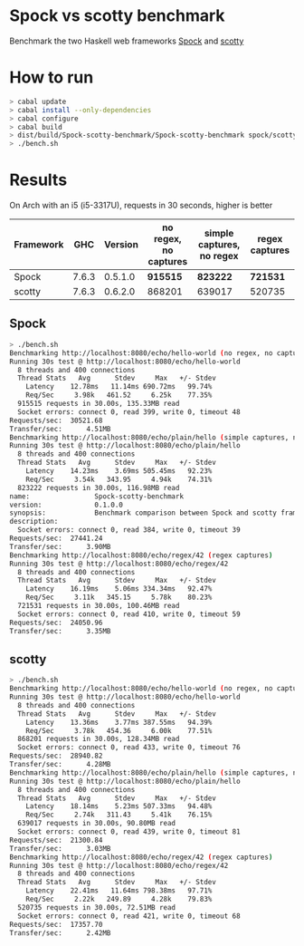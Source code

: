 Spock vs scotty benchmark
=================

Benchmark the two Haskell web frameworks [Spock](https://github.com/agrafix/Spock) and [scotty](https://github.com/scotty-web/scotty)

How to run
==========

```bash
> cabal update
> cabal install --only-dependencies
> cabal configure
> cabal build
> dist/build/Spock-scotty-benchmark/Spock-scotty-benchmark spock/scotty
> ./bench.sh
```

Results
=====

On Arch with an i5 (i5-3317U), requests in 30 seconds, higher is better

| Framework | GHC   | Version | no regex, no captures     | simple captures, no regex | regex captures |
|-----------|-------|---------|---------------------------|---------------------------|----------------|
| Spock     | 7.6.3 | 0.5.1.0 | **915515**                | **823222**                | **721531**     |
| scotty    | 7.6.3 | 0.6.2.0 | 868201                    | 639017                    | 520735         |

Spock
--------
```bash
> ./bench.sh
Benchmarking http://localhost:8080/echo/hello-world (no regex, no captures)
Running 30s test @ http://localhost:8080/echo/hello-world
  8 threads and 400 connections
  Thread Stats   Avg      Stdev     Max   +/- Stdev
    Latency    12.78ms   11.14ms 690.72ms   99.74%
    Req/Sec     3.98k   461.52     6.25k    77.35%
  915515 requests in 30.00s, 135.33MB read
  Socket errors: connect 0, read 399, write 0, timeout 48
Requests/sec:  30521.68
Transfer/sec:      4.51MB
Benchmarking http://localhost:8080/echo/plain/hello (simple captures, no regex)
Running 30s test @ http://localhost:8080/echo/plain/hello
  8 threads and 400 connections
  Thread Stats   Avg      Stdev     Max   +/- Stdev
    Latency    14.23ms    3.69ms 505.45ms   92.23%
    Req/Sec     3.54k   343.95     4.94k    74.31%
  823222 requests in 30.00s, 116.98MB read
name:                Spock-scotty-benchmark
version:             0.1.0.0
synopsis:            Benchmark comparison between Spock and scotty framework
description:
  Socket errors: connect 0, read 384, write 0, timeout 39
Requests/sec:  27441.24
Transfer/sec:      3.90MB
Benchmarking http://localhost:8080/echo/regex/42 (regex captures)
Running 30s test @ http://localhost:8080/echo/regex/42
  8 threads and 400 connections
  Thread Stats   Avg      Stdev     Max   +/- Stdev
    Latency    16.19ms    5.06ms 334.34ms   92.47%
    Req/Sec     3.11k   345.15     5.78k    80.23%
  721531 requests in 30.00s, 100.46MB read
  Socket errors: connect 0, read 410, write 0, timeout 59
Requests/sec:  24050.96
Transfer/sec:      3.35MB
```

scotty
--------
```bash
> ./bench.sh
Benchmarking http://localhost:8080/echo/hello-world (no regex, no captures)
Running 30s test @ http://localhost:8080/echo/hello-world
  8 threads and 400 connections
  Thread Stats   Avg      Stdev     Max   +/- Stdev
    Latency    13.36ms    3.77ms 387.55ms   94.39%
    Req/Sec     3.78k   454.36     6.00k    77.51%
  868201 requests in 30.00s, 128.34MB read
  Socket errors: connect 0, read 433, write 0, timeout 76
Requests/sec:  28940.82
Transfer/sec:      4.28MB
Benchmarking http://localhost:8080/echo/plain/hello (simple captures, no regex)
Running 30s test @ http://localhost:8080/echo/plain/hello
  8 threads and 400 connections
  Thread Stats   Avg      Stdev     Max   +/- Stdev
    Latency    18.14ms    5.23ms 507.33ms   94.48%
    Req/Sec     2.74k   311.43     5.41k    76.15%
  639017 requests in 30.00s, 90.80MB read
  Socket errors: connect 0, read 439, write 0, timeout 81
Requests/sec:  21300.84
Transfer/sec:      3.03MB
Benchmarking http://localhost:8080/echo/regex/42 (regex captures)
Running 30s test @ http://localhost:8080/echo/regex/42
  8 threads and 400 connections
  Thread Stats   Avg      Stdev     Max   +/- Stdev
    Latency    22.41ms   11.64ms 798.38ms   97.71%
    Req/Sec     2.22k   249.89     4.28k    79.83%
  520735 requests in 30.00s, 72.51MB read
  Socket errors: connect 0, read 421, write 0, timeout 68
Requests/sec:  17357.70
Transfer/sec:      2.42MB
```
